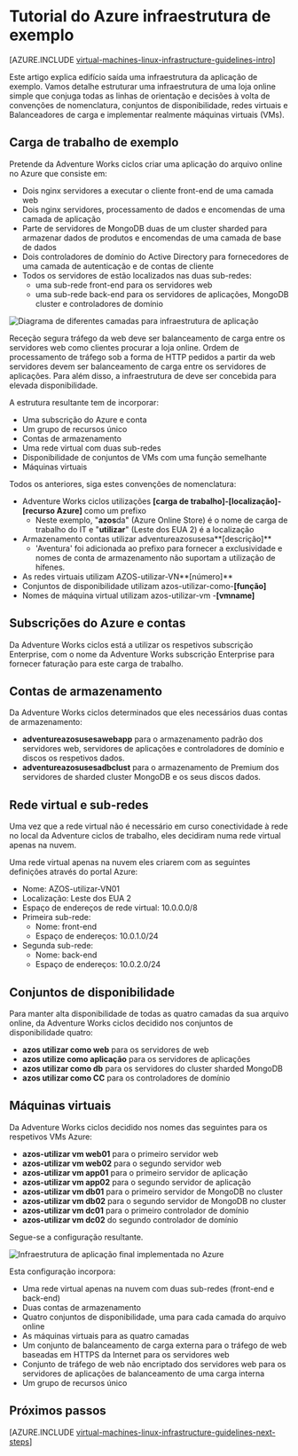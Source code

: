 <properties
    pageTitle="Exemplo infraestrutura guiadas | Microsoft Azure"
    description="Saiba mais sobre as diretrizes de estrutura e implementação chaves para implementar uma infraestrutura de exemplo no Azure."
    documentationCenter=""
    services="virtual-machines-linux"
    authors="iainfoulds"
    manager="timlt"
    editor=""
    tags="azure-resource-manager"/>

<tags
    ms.service="virtual-machines-linux"
    ms.workload="infrastructure-services"
    ms.tgt_pltfrm="vm-linux"
    ms.devlang="na"
    ms.topic="article"
    ms.date="09/08/2016"
    ms.author="iainfou"/>

# <a name="example-azure-infrastructure-walkthrough"></a>Tutorial do Azure infraestrutura de exemplo

[AZURE.INCLUDE [virtual-machines-linux-infrastructure-guidelines-intro](../../includes/virtual-machines-linux-infrastructure-guidelines-intro.md)] 

Este artigo explica edifício saída uma infraestrutura da aplicação de exemplo. Vamos detalhe estruturar uma infraestrutura de uma loja online simple que conjuga todas as linhas de orientação e decisões à volta de convenções de nomenclatura, conjuntos de disponibilidade, redes virtuais e Balanceadores de carga e implementar realmente máquinas virtuais (VMs).


## <a name="example-workload"></a>Carga de trabalho de exemplo

Pretende da Adventure Works ciclos criar uma aplicação do arquivo online no Azure que consiste em:

- Dois nginx servidores a executar o cliente front-end de uma camada web
- Dois nginx servidores, processamento de dados e encomendas de uma camada de aplicação
- Parte de servidores de MongoDB duas de um cluster sharded para armazenar dados de produtos e encomendas de uma camada de base de dados
- Dois controladores de domínio do Active Directory para fornecedores de uma camada de autenticação e de contas de cliente
- Todos os servidores de estão localizados nas duas sub-redes:
    - uma sub-rede front-end para os servidores web 
    - uma sub-rede back-end para os servidores de aplicações, MongoDB cluster e controladores de domínio

![Diagrama de diferentes camadas para infraestrutura de aplicação](./media/virtual-machines-common-infrastructure-service-guidelines/example-tiers.png)

Receção segura tráfego da web deve ser balanceamento de carga entre os servidores web como clientes procurar a loja online. Ordem de processamento de tráfego sob a forma de HTTP pedidos a partir da web servidores devem ser balanceamento de carga entre os servidores de aplicações. Para além disso, a infraestrutura de deve ser concebida para elevada disponibilidade.

A estrutura resultante tem de incorporar:

- Uma subscrição do Azure e conta
- Um grupo de recursos único
- Contas de armazenamento
- Uma rede virtual com duas sub-redes
- Disponibilidade de conjuntos de VMs com uma função semelhante
- Máquinas virtuais

Todos os anteriores, siga estes convenções de nomenclatura:

- Adventure Works ciclos utilizações **[carga de trabalho]-[localização]-[recurso Azure]** como um prefixo
    - Neste exemplo, "**azos**da" (Azure Online Store) é o nome de carga de trabalho do IT e "**utilizar**" (Leste dos EUA 2) é a localização
- Armazenamento contas utilizar adventureazosusesa**[descrição]**
    - 'Aventura' foi adicionada ao prefixo para fornecer a exclusividade e nomes de conta de armazenamento não suportam a utilização de hífenes.
- As redes virtuais utilizam AZOS-utilizar-VN**[número]**
- Conjuntos de disponibilidade utilizam azos-utilizar-como-**[função]**
- Nomes de máquina virtual utilizam azos-utilizar-vm -**[vmname]**


## <a name="azure-subscriptions-and-accounts"></a>Subscrições do Azure e contas

Da Adventure Works ciclos está a utilizar os respetivos subscrição Enterprise, com o nome da Adventure Works subscrição Enterprise para fornecer faturação para este carga de trabalho.


## <a name="storage-accounts"></a>Contas de armazenamento

Da Adventure Works ciclos determinados que eles necessários duas contas de armazenamento:

- **adventureazosusesawebapp** para o armazenamento padrão dos servidores web, servidores de aplicações e controladores de domínio e discos os respetivos dados.
- **adventureazosusesadbclust** para o armazenamento de Premium dos servidores de sharded cluster MongoDB e os seus discos dados.


## <a name="virtual-network-and-subnets"></a>Rede virtual e sub-redes

Uma vez que a rede virtual não é necessário em curso conectividade à rede no local da Adventure ciclos de trabalho, eles decidiram numa rede virtual apenas na nuvem.

Uma rede virtual apenas na nuvem eles criarem com as seguintes definições através do portal Azure:

- Nome: AZOS-utilizar-VN01
- Localização: Leste dos EUA 2
- Espaço de endereços de rede virtual: 10.0.0.0/8
- Primeira sub-rede:
    - Nome: front-end
    - Espaço de endereços: 10.0.1.0/24
- Segunda sub-rede:
    - Nome: back-end
    - Espaço de endereços: 10.0.2.0/24


## <a name="availability-sets"></a>Conjuntos de disponibilidade

Para manter alta disponibilidade de todas as quatro camadas da sua arquivo online, da Adventure Works ciclos decidido nos conjuntos de disponibilidade quatro:

- **azos utilizar como web** para os servidores de web
- **azos utilize como aplicação** para os servidores de aplicações
- **azos utilizar como db** para os servidores do cluster sharded MongoDB
- **azos utilizar como CC** para os controladores de domínio


## <a name="virtual-machines"></a>Máquinas virtuais

Da Adventure Works ciclos decidido nos nomes das seguintes para os respetivos VMs Azure:

- **azos-utilizar vm web01** para o primeiro servidor web
- **azos-utilizar vm web02** para o segundo servidor web
- **azos-utilizar vm app01** para o primeiro servidor de aplicação
- **azos-utilizar vm app02** para o segundo servidor de aplicação
- **azos-utilizar vm db01** para o primeiro servidor de MongoDB no cluster
- **azos-utilizar vm db02** para o segundo servidor de MongoDB no cluster
- **azos-utilizar vm dc01** para o primeiro controlador de domínio
- **azos-utilizar vm dc02** do segundo controlador de domínio

Segue-se a configuração resultante.

![Infraestrutura de aplicação final implementada no Azure](./media/virtual-machines-common-infrastructure-service-guidelines/example-config.png)

Esta configuração incorpora:

- Uma rede virtual apenas na nuvem com duas sub-redes (front-end e back-end)
- Duas contas de armazenamento
- Quatro conjuntos de disponibilidade, uma para cada camada do arquivo online
- As máquinas virtuais para as quatro camadas
- Um conjunto de balanceamento de carga externa para o tráfego de web baseadas em HTTPS da Internet para os servidores web
- Conjunto de tráfego de web não encriptado dos servidores web para os servidores de aplicações de balanceamento de uma carga interna
- Um grupo de recursos único


## <a name="next-steps"></a>Próximos passos

[AZURE.INCLUDE [virtual-machines-linux-infrastructure-guidelines-next-steps](../../includes/virtual-machines-linux-infrastructure-guidelines-next-steps.md)] 